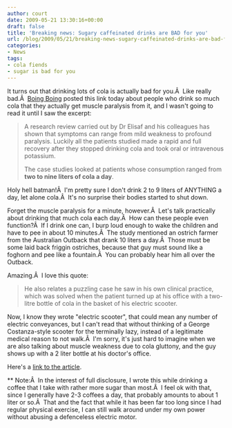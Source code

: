 ```yaml
---
author: court
date: 2009-05-21 13:30:16+00:00
draft: false
title: 'Breaking news: Sugary caffeinated drinks are BAD for you'
url: /blog/2009/05/21/breaking-news-sugary-caffeinated-drinks-are-bad-for-you/
categories:
- News
tags:
- cola fiends
- sugar is bad for you
---
```


It turns out that drinking lots of cola is actually bad for you.Â  Like really bad.Â  [Boing Boing](http://www.boingboing.net/2009/05/20/too-much-cola-causes.html) posted this link today about people who drink so much cola that they actually get muscle paralysis from it, and I wasn't going to read it until I saw the excerpt:


<blockquote>A research review carried out by Dr Elisaf and his colleagues has shown that symptoms can range from mild weakness to profound paralysis. Luckily all the patients studied made a rapid and full recovery after they stopped drinking cola and took oral or intravenous potassium.

The case studies looked at patients whose consumption ranged from **two to nine liters of cola a day**.</blockquote>


Holy hell batman!Â  I'm pretty sure I don't drink 2 to 9 liters of ANYTHING a day, let alone cola.Â  It's no surprise their bodies started to shut down.

Forget the muscle paralysis for a minute, however.Â  Let's talk practically about drinking that much cola each day.Â  How can these people even function?Â  If I drink one can, I burp loud enough to wake the children and have to pee in about 10 minutes.Â  The study mentioned an ostrich farmer from the Australian Outback that drank 10 liters a day.Â  Those must be some laid back friggin ostriches, because that guy must sound like a foghorn and pee like a fountain.Â  You can probably hear him all over the Outback.

Amazing.Â  I love this quote:


<blockquote>He also relates a puzzling case he saw in his own clinical practice, which was solved when the patient turned up at his office with a two-litre bottle of cola in the basket of his electric scooter.</blockquote>


Now, I know they wrote "electric scooter", that could mean any number of electric conveyances, but I can't read that without thinking of a George Costanza-style scooter for the terminally lazy, instead of a legitimate medical reason to not walk.Â  I'm sorry, it's just hard to imagine when we are also talking about muscle weakness due to cola gluttony, and the guy shows up with a 2 liter bottle at his doctor's office.

Here's a [link to the article](http://www.sciencedaily.com/releases/2009/05/090519075420.htm).

** Note:Â  In the interest of full disclosure, I wrote this while drinking a coffee that I take with rather more sugar than most.Â  I feel ok with that, since I generally have 2-3 coffees a day, that probably amounts to about 1 liter or so.Â  That and the fact that while it has been far too long since I had regular physical exercise, I can still walk around under my own power without abusing a defenceless electric motor.
